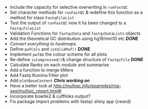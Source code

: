 - Include the capacity for selective overwriting in `runFastQC`
- Set character methods for `runFastQC` & redefine this function as a method for class `FastqFileList`
- Test the output of `runFastQC` now it hs been changed to a `FastqcFileList`
- Validation Functions for `fastqcData` and `fastqcDataLists` objects
- Add the theoretical GC distribution using hg19/mm10 etc ***DONE***
- *Convert everything to heatmaps*
- Define `pwfCols` and `isValidPwf()` **DONE**
- Implement `pwf`as the colour scheme for all plots
- Re-define `isCompressed()`& change structure of `FastqcFile` **DONE**
- Calculate Ranks on each module and summarise
- Add a function to merge kMers
- Add Fastq Illumina Filter plot
- Add `plotBaseContent` ***Chris working on***
- Have a better look at http://multiqc.info/examples/rna-seq/multiqc_report.html#
- Incorporate bowtie2 & cufflinks output?
- Fix package import problems with fastqc shiny app (cward)

